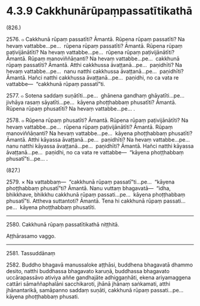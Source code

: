 # 4.3.9 Cakkhunārūpaṃpassatītikathā

(826.)

2576\. ๐ Cakkhunā rūpaṃ passatīti? Āmantā. Rūpena rūpaṃ passatīti? Na hevaṃ vattabbe…pe…  rūpena rūpaṃ passatīti? Āmantā. Rūpena rūpaṃ paṭivijānātīti? Na hevaṃ vattabbe…pe…  rūpena rūpaṃ paṭivijānātīti? Āmantā. Rūpaṃ manoviññāṇanti? Na hevaṃ vattabbe…pe…  cakkhunā rūpaṃ passatīti? Āmantā. Atthi cakkhussa āvaṭṭanā…pe…  paṇidhīti? Na hevaṃ vattabbe…pe…  nanu natthi cakkhussa āvaṭṭanā…pe…  paṇidhīti? Āmantā. Hañci natthi cakkhussa āvaṭṭanā…pe…  paṇidhi, no ca vata re vattabbe—  “cakkhunā rūpaṃ passatī”ti.

2577\. ๐ Sotena saddaṃ suṇātīti…pe…  ghānena gandhaṃ ghāyatīti…pe…  jivhāya rasaṃ sāyatīti…pe…  kāyena phoṭṭhabbaṃ phusatīti? Āmantā. Rūpena rūpaṃ phusatīti? Na hevaṃ vattabbe…pe… .

2578\. ๐ Rūpena rūpaṃ phusatīti? Āmantā. Rūpena rūpaṃ paṭivijānātīti? Na hevaṃ vattabbe…pe…  rūpena rūpaṃ paṭivijānātīti? Āmantā. Rūpaṃ manoviññāṇanti? Na hevaṃ vattabbe…pe…  kāyena phoṭṭhabbaṃ phusatīti? Āmantā. Atthi kāyassa āvaṭṭanā…pe…  paṇidhīti? Na hevaṃ vattabbe…pe…  nanu natthi kāyassa āvaṭṭanā…pe…  paṇidhīti? Āmantā. Hañci natthi kāyassa āvaṭṭanā…pe…  paṇidhi, no ca vata re vattabbe—  “kāyena phoṭṭhabbaṃ phusatī”ti…pe… .

(827.)

2579\. × Na vattabbaṃ—  “cakkhunā rūpaṃ passatī”ti…pe…  “kāyena phoṭṭhabbaṃ phusatī”ti? Āmantā. Nanu vuttaṃ bhagavatā—  “idha, bhikkhave, bhikkhu cakkhunā rūpaṃ passati…pe…  kāyena phoṭṭhabbaṃ phusatī”ti. Attheva suttantoti? Āmantā. Tena hi cakkhunā rūpaṃ passati…pe…  kāyena phoṭṭhabbaṃ phusatīti.

---

2580\. Cakkhunā rūpaṃ passatītikathā niṭṭhitā.

Aṭṭhārasamo vaggo.

---

2581\. Tassuddānaṃ

2582\. Buddho bhagavā manussaloke aṭṭhāsi, buddhena bhagavatā dhammo desito, natthi buddhassa bhagavato karuṇā, buddhassa bhagavato uccārapassāvo ativiya aññe gandhajāte adhiggaṇhāti, ekena ariyamaggena cattāri sāmaññaphalāni sacchikaroti, jhānā jhānaṃ saṅkamati, atthi jhānantarikā, samāpanno saddaṃ suṇāti, cakkhunā rūpaṃ passati…pe…  kāyena phoṭṭhabbaṃ phusati.
